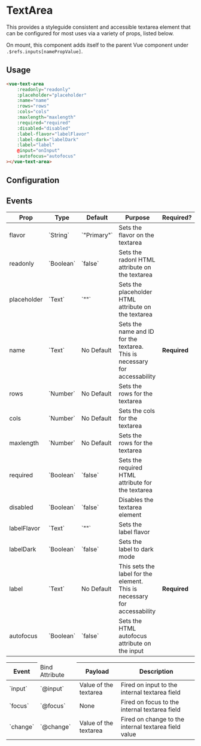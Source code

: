 # TextArea

This provides a styleguide consistent and accessible textarea element that can be configured for most uses via a variety of props, listed below.

On mount, this component adds itself to the parent Vue component under `.$refs.inputs[namePropValue]`. 

## Usage

```html
<vue-text-area
    :readonly="readonly"
    :placeholder="placeholder"
    :name="name"
    :rows="rows"
    :cols="cols"
    :maxlength="maxlength"
    :required="required"
    :disabled="disabled"
    :label-flavor="labelFlavor"
    :label-dark="labelDark"
    :label="label"
    @input="onInput"
    :autofocus="autofocus"
></vue-text-area>
```

## Configuration

<table>
    <thead>
        <tr>
            <th>Prop</th>
            <th>Type</th>
            <th>Default</th>
            <th>Purpose</th>
            <th>Required?</th>
        </tr>
    </thead>
    <tbody>
        <tr>
            <td>flavor</td>
            <td>`String`</td>
            <td>`"Primary"`</td>
            <td>Sets the flavor on the textarea</td>
            <td>&nbsp;</td>
        </tr>
        <tr>
            <td>readonly</td>
            <td>`Boolean`</td>
            <td>`false`</td>
            <td>Sets the radonl HTML attribute on the textarea</td>
            <td>&nbsp;</td>
        </tr>
        <tr>
            <td>placeholder</td>
            <td>`Text`</td>
            <td>`""`</td>
            <td>Sets the placeholder HTML attribute on the textarea</td>
            <td>&nbsp;</td>
        </tr>
        <tr>
            <td>name</td>
            <td>`Text`</td>
            <td>No Default</td>
            <td>Sets the name and ID for the textarea. This is necessary for accessability</td>
            <td><b>Required</b></td>
        </tr>
        <tr>
            <td>rows</td>
            <td>`Number`</td>
            <td>No Default</td>
            <td>Sets the rows for the textarea</td>
            <td></td>
        </tr>
        <tr>
            <td>cols</td>
            <td>`Number`</td>
            <td>No Default</td>
            <td>Sets the cols for the textarea</td>
            <td></td>
        </tr>
        <tr>
            <td>maxlength</td>
            <td>`Number`</td>
            <td>No Default</td>
            <td>Sets the rows for the textarea</td>
            <td></td>
        </tr>
        <tr>
            <td>required</td>
            <td>`Boolean`</td>
            <td>`false`</td>
            <td>Sets the required HTML attribute for the textarea</td>
            <td>&nbsp;</td>
        </tr>
        <tr>
            <td>disabled</td>
            <td>`Boolean`</td>
            <td>`false`</td>
            <td>Disables the textarea element</td>
            <td>&nbsp;</td>
        </tr>
        <tr>
            <td>labelFlavor</td>
            <td>`Text`</td>
            <td>`""`</td>
            <td>Sets the label flavor</td>
            <td>&nbsp;</td>
        </tr>
        <tr>
            <td>labelDark</td>
            <td>`Boolean`</td>
            <td>`false`</td>
            <td>Sets the label to dark mode</td>
            <td>&nbsp;</td>
        </tr>
        <tr>
            <td>label</td>
            <td>`Text`</td>
            <td>No Default</td>
            <td>This sets the label for the element. This is necessary for accessability</td>
            <td><b>Required</b></td>
        </tr>
        <tr>
            <td>autofocus</td>
            <td>`Boolean`</td>
            <td>`false`</td>
            <td>Sets the HTML autofocus attribute on the input</td>
            <td>&nbsp;</td>
        </tr>
    </tbody>

    
## Events

<table>
    <thead>
        <tr>
            <th>Event</th>
            <td>Bind Attribute</td>
            <th>Payload</th>
            <th>Description</th>
        </tr>
    </thead>
    <tbody>
         <tr>
            <td>`input`</td>
            <td>`@input`</td>
            <td>Value of the textarea</td>
            <td>Fired on input to the internal textarea field</td>
        </tr>
        <tr>
            <td>`focus`</td>
            <td>`@focus`</td>
            <td>None</td>
            <td>Fired on focus to the internal textarea field</td>
        </tr>
        <tr>
            <td>`change`</td>
            <td>`@change`</td>
            <td>Value of the textarea</td>
            <td>Fired on change to the internal textarea field value</td>
        </tr>
    </tbody>
</table>